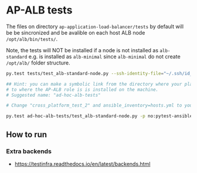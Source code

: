 # AP-ALB tests

The files on directory `ap-application-load-balancer/tests` by default will be
be sincronized and be avalible on each host ALB node `/opt/alb/bin/tests/`.

Note, the tests will NOT be installed if a node is not installed as `alb-standard`
e.g. is installed as `alb-minimal` since `alb-minimal` do not create `/opt/alb/`
folder structure.

```bash
py.test tests/test_alb-standard-node.py --ssh-identity-file="~/.ssh/id_rsa-rocha" --hosts="root@aguia-pescadora-foxtrot.etica.ai"

## Hint: you can make a symbolic link from the directory where your playbook run
# to where the AP-ALB role is is installed on the machine.
# Suggested name: "ad-hoc-alb-tests"

# Change "cross_platform_test_2" and ansible_inventory=hosts.yml to your case

py.test ad-hoc-alb-tests/test_alb-standard-node.py -p no:pytest-ansible --hosts='ansible://cross_platform_test_2?ansible_inventory=hosts.yml'
```


## How to run

### Extra backends
- <https://testinfra.readthedocs.io/en/latest/backends.html>
